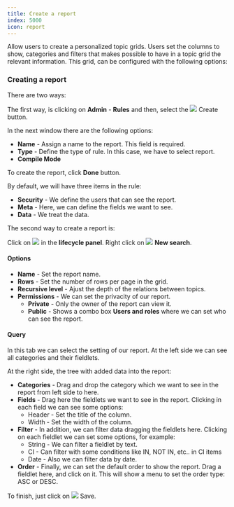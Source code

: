 ```yaml
---
title: Create a report
index: 5000
icon: report
---
```


Allow users to create a personalized topic grids. Users set the columns to show, categories and filters that makes possible to have in a topic grid the relevant information. This grid, can be configured with the following options:

### Creating a report ###

There are two ways:

The first way, is clicking on **Admin** - **Rules** and then, select the <img src="/static/images/icons/add.svg" /> Create
button.

In the next window there are the following options:

- **Name** - Assign a name to the report. This field is required.
- **Type** - Define the type of rule. In this case, we have to select report.
- **Compile Mode**

To create the report, click **Done** button.

By default, we will have three items in the rule:

- **Security** - We define the users that can see the report.
- **Meta** - Here, we can define the fields we want to see.
- **Data** - We treat the data.

The second way to create a report is:

Click on <img src="/static/images/icons/report.svg" />  in the **lifecycle panel**. Right click on  <img
src="/static/images/icons/magnifier.svg" /> **New search**.



#### Options

- **Name** - Set the report name.
- **Rows** - Set the number of rows per page in the grid.
- **Recursive level** - Ajust the depth of the relations between topics.
- **Permissions** - We can set the privacity of our report.
    - **Private** - Only the owner of the report can view it.
    - **Public** - Shows a combo box **Users and roles** where we can set who can see the report.


#### Query ###

In this tab we can select the setting of our report. At the left side we can see all categories and their fieldlets.

At the right side, the tree with added data into the report:

 - **Categories** - Drag and drop the category which we want to see in the report from left side to here.
 - **Fields** - Drag here the fieldlets we want to see in the report. Clicking in each field we can see some options:
     - Header - Set the title of the column.
     - Width - Set the width of the column.
 - **Filter** - In addition, we can filter data dragging the fieldlets here. Clicking on each fieldlet we can set some options, for example:
    - String - We can filter a fieldlet by text.
    - CI - Can filter with some conditions like IN, NOT IN, etc.. in CI items
    - Date - Also we can filter data by date.
 - **Order** - Finally, we can set the default order to show the report. Drag a fieldlet here, and click on it. This will show a menu to set the order type: ASC or DESC.


To finish, just click on <img src="/static/images/icons/save.svg"/> Save.
